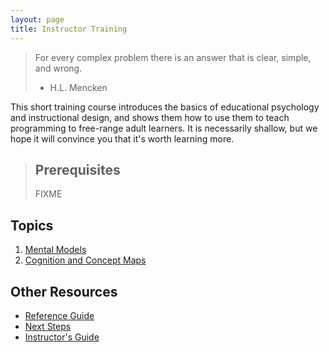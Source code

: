 ```yaml
---
layout: page
title: Instructor Training
---
```

> For every complex problem there is an answer that is clear, simple, and wrong.  
> - H.L. Mencken

This short training course introduces the basics of educational psychology and instructional design,
and shows them how to use them to teach programming to free-range adult learners.
It is necessarily shallow,
but we hope it will convince you that it's worth learning more.

> ## Prerequisites
>
> FIXME

## Topics

1.  [Mental Models](01-mental-models.html)
2.  [Cognition and Concept Maps](02-cognition-maps.html)

## Other Resources

*   [Reference Guide](reference.html)
*   [Next Steps](discussion.html)
*   [Instructor's Guide](instructors.html)
